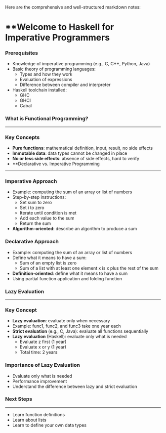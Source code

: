 Here are the comprehensive and well-structured markdown notes:

**Welcome to Haskell for Imperative Programmers
=============================

### Prerequisites

* Knowledge of imperative programming (e.g., C, C++, Python, Java)
* Basic theory of programming languages:
	+ Types and how they work
	+ Evaluation of expressions
	+ Difference between compiler and interpreter
* Haskell toolchain installed:
	+ GHC
	+ GHCI
	+ Cabal

### What is Functional Programming?
---------------------------------

### Key Concepts

* **Pure functions**: mathematical definition, input, result, no side effects
* **Immutable data**: data types cannot be changed in place
* **No or less side effects**: absence of side effects, hard to verify
* **Declarative vs. Imperative Programming
------------------------------------

### Imperative Approach

* Example: computing the sum of an array or list of numbers
* Step-by-step instructions:
	+ Set sum to zero
	+ Set i to zero
	+ Iterate until condition is met
	+ Add each value to the sum
	+ Return the sum
* **Algorithm-oriented**: describe an algorithm to produce a sum

### Declarative Approach

* Example: computing the sum of an array or list of numbers
* Define what it means to have a sum:
	+ Sum of an empty list is zero
	+ Sum of a list with at least one element x is x plus the rest of the sum
* **Definition-oriented**: define what it means to have a sum
* Using partial function application and folding function

### Lazy Evaluation
----------------

### Key Concept

* **Lazy evaluation**: evaluate only when necessary
* Example: func1, func2, and func3 take one year each
* **Strict evaluation** (e.g., C, Java): evaluate all functions sequentially
* **Lazy evaluation** (Haskell): evaluate only what is needed
	+ Evaluate z first (1 year)
	+ Evaluate x or y (1 year)
	+ Total time: 2 years

### Importance of Lazy Evaluation

* Evaluate only what is needed
* Performance improvement
* Understand the difference between lazy and strict evaluation

### Next Steps
--------------

* Learn function definitions
* Learn about lists
* Learn to define your own data types